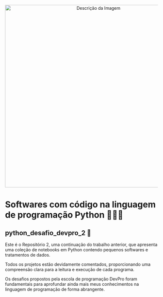 <p align="center">
    <img src="https://apexensino.com.br/wp-content/uploads/2020/05/python-1280x640.jpg" alt="Descrição da Imagem" width="600"/>
</p>

# Softwares com código na linguagem de programação Python 👨🏻‍💻
## python_desafio_devpro_2 🐍

Este é o Repositório 2, uma continuação do trabalho anterior, que apresenta uma coleção de notebooks em Python contendo pequenos softwares e tratamentos de dados.

Todos os projetos estão devidamente comentados, proporcionando uma compreensão clara para a leitura e execução de cada programa.

Os desafios propostos pela escola de programação DevPro foram fundamentais para aprofundar ainda mais meus conhecimentos na linguagem de programação de forma abrangente.
